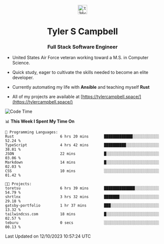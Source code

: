 <p align="center">
<a href="https://www.linkedin.com/in/t36campbell" target="blank"><img align="center" src="https://ik.imagekit.io/t36campbell/Portfolio/linkedin.png.original_m8bbGgPh6.png" alt="t36campbell" height="30" width="30" /></a>
</p>
<h1 align="center">Tyler S Campbell</h1>
<h3 align="center">Full Stack Software Engineer</h3>

* United States Air Force veteran working toward a M.S. in Computer Science.

* Quick study, eager to cultivate the skills needed to become an elite developer.

* Currently automating my life with **Ansible** and teaching myself **Rust**

* All of my projects are available at [https://tylercampbell.space/](https://tylercampbell.space/)

<!--START_SECTION:waka-->
![Code Time](http://img.shields.io/badge/Code%20Time-2%2C875%20hrs%2055%20mins-blue)

📊 **This Week I Spent My Time On** 

```text
💬 Programming Languages: 
Rust                     6 hrs 20 mins       █████████████░░░░░░░░░░░░   52.24 % 
TypeScript               4 hrs 42 mins       ██████████░░░░░░░░░░░░░░░   38.81 % 
JSON                     22 mins             █░░░░░░░░░░░░░░░░░░░░░░░░   03.06 % 
Markdown                 14 mins             █░░░░░░░░░░░░░░░░░░░░░░░░   02.03 % 
CSS                      10 mins             ░░░░░░░░░░░░░░░░░░░░░░░░░   01.42 % 

🐱‍💻 Projects: 
toretsu                  6 hrs 39 mins       ██████████████░░░░░░░░░░░   54.79 % 
shrtlnx                  3 hrs 32 mins       ███████░░░░░░░░░░░░░░░░░░   29.18 % 
gatsby-portfolio         1 hr 37 mins        ███░░░░░░░░░░░░░░░░░░░░░░   13.32 % 
tailwindcss.com          18 mins             █░░░░░░░░░░░░░░░░░░░░░░░░   02.57 % 
teburu                   0 secs              ░░░░░░░░░░░░░░░░░░░░░░░░░   00.13 % 
```


 Last Updated on 12/10/2023 10:57:24 UTC
<!--END_SECTION:waka-->
